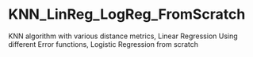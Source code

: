 # KNN_LinReg_LogReg_FromScratch
KNN algorithm with various distance metrics, Linear Regression Using different Error functions, Logistic Regression from scratch
